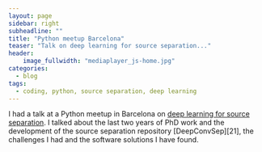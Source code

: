 ```yaml
---
layout: page
sidebar: right
subheadline: ""
title: "Python meetup Barcelona"
teaser: "Talk on deep learning for source separation..."
header:
    image_fullwidth: "mediaplayer_js-home.jpg"
categories:
  - blog
tags:
  - coding, python, source separation, deep learning
---
```

I had a talk at a Python meetup in Barcelona on [deep learning for source separation][1]. I talked about the last two years of PhD work and the development of the source separation repository [DeepConvSep][21], the challenges I had and the software solutions I have found.


 [1]: https://drive.google.com/file/d/0Bxgc1jYXBwD6cDJzSnhLYTkzX0U/view?usp=sharing
 [2]: https://github.com/MTG/DeepConvSep

